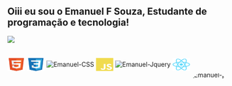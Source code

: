 ## Oiii eu sou o Emanuel F Souza, Estudante de programação e tecnologia!
<!--<div align="center">
  <a href="https://github.com/nelzinho1">
  <img height="180em" src=""/>
  <img height="180em" src=""/>
</div>-->

  <a href="https://www.linkedin.com/in/emanuel-fernandes-souza-685b75186/" target="_blank"><img src="https://img.shields.io/badge/-LinkedIn-%230077B5?style=for-the-badge&logo=linkedin&logoColor=white" target="_blank"></a> 
 
  <div style="display: inline_block"><br>
     <img align="center" alt="Emanuel-HTML" height="30" width="40" src="https://raw.githubusercontent.com/devicons/devicon/master/icons/html5/html5-original.svg">
    <img align="center" alt="Emanuel-CSS" height="30" width="40" src="https://raw.githubusercontent.com/devicons/devicon/master/icons/css3/css3-original.svg">
   <img align="center" alt="Emanuel-CSS" height="40" width="50" src="https://cdn.jsdelivr.net/gh/devicons/devicon/icons/php/php-plain.svg" />
  <img align="center" alt="Emanuel-Js" height="30" width="40" src="https://raw.githubusercontent.com/devicons/devicon/master/icons/javascript/javascript-plain.svg">
  <img align="center" alt="Emanuel-Jquery" height="30" width="40" src="https://cdn.jsdelivr.net/gh/devicons/devicon/icons/jquery/jquery-original.svg" />
  <img align="center" alt="Emanuel-React" height="30" width="40" src="https://raw.githubusercontent.com/devicons/devicon/master/icons/react/react-original.svg">
  <img align="right" alt="Emanuel-pic" height="150" style="border-radius:50px;" src="https://media.tenor.com/Ua4KfhoKV_QAAAAC/baby-yoda.gif">
</div>
  
 
